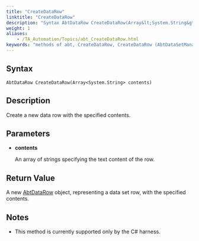 ```yaml
--- 
title: "CreateDataRow"
linktitle: "CreateDataRow"
description: "Syntax AbtDataRow CreateDataRow(Array&lt;System.String&gt; contents) Description Create a new data row with the specified contents. Parameters contents An array of strings specifying the text content of the ..."
weight: 1
aliases: 
    - /TA_Automation/Topics/abt_CreateDataRow.html
keywords: "methods of abt, CreateDataRow, CreateDataRow (AbtDataSetManagement), AbtDataSetManagement, createdatarow, abtdatasetmanagement createdatarow, create data row with specified content"
---
```


## Syntax  

`AbtDataRow CreateDataRow(Array<System.String> contents)`

## Description  

Create a new data row with the specified contents.

## Parameters  

-   **contents**

    An array of strings specifying the text content of the row.


## Return Value

A new [AbtDataRow](/automation-guide/action-based-testing-language/testarchitect-automation-classes/automation-classes/abtdatarow/) object, representing a data set row, with the specified contents.

## Notes

-   This method is currently supported only by the C\# harness.




